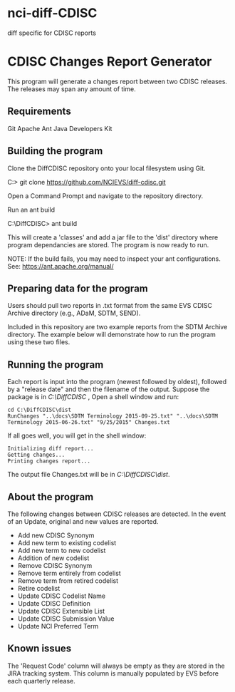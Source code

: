 # nci-diff-CDISC
diff specific for CDISC reports

CDISC Changes Report Generator
==============================

This program will generate a changes report between two CDISC releases.
The releases may span any amount of time.

Requirements
------------
Git
Apache Ant
Java Developers Kit

Building the program
--------------------

Clone the DiffCDISC repository onto your local filesystem using Git.

C:\> git clone https://github.com/NCIEVS/diff-cdisc.git

Open a Command Prompt and navigate to the repository directory.

Run an ant build

C:\DiffCDISC> ant build

This will create a 'classes' and add a jar file to the 'dist' directory 
where program dependancies are stored.  The program is now ready to run.

NOTE: If the build fails, you may need to inspect your ant configurations.
See: https://ant.apache.org/manual/

Preparing data for the program
------------------------------

Users should pull two reports in .txt format from the same EVS CDISC
Archive directory (e.g., ADaM, SDTM, SEND).

Included in this repository are two example reports from the SDTM Archive
directory.  The example below will demonstrate how to run the program
using these two files.

Running the program
-------------------

Each report is input into the program (newest followed by oldest),
followed by a "release date" and then the filename of the output. Suppose the package is in *C:\\DiffCDISC* , Open a shell window and run:

```
cd C:\DiffCDISC\dist
RunChanges "..\docs\SDTM Terminology 2015-09-25.txt" "..\docs\SDTM Terminology 2015-06-26.txt" "9/25/2015" Changes.txt
```

If all goes well, you will get in the shell window:

```
Initializing diff report...
Getting changes...
Printing changes report...
```

The output file Changes.txt will be in *C:\\DiffCDISC\\dist*.

About the program
-----------------

The following changes between CDISC releases are detected.  In the event 
of an Update, original and new values are reported.

- Add new CDISC Synonym
- Add new term to existing codelist
- Add new term to new codelist
- Addition of new codelist
- Remove CDISC Synonym
- Remove term entirely from codelist
- Remove term from retired codelist
- Retire codelist
- Update CDISC Codelist Name
- Update CDISC Definition
- Update CDISC Extensible List
- Update CDISC Submission Value
- Update NCI Preferred Term

Known issues
------------

The 'Request Code' column will always be empty as they are stored in the
JIRA tracking system.  This column is manually populated by EVS before
each quarterly release.
